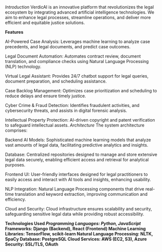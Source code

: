 *Introduction*
VerdicAI is an innovative platform that revolutionizes the legal ecosystem by integrating advanced artificial intelligence technologies. We aim to enhance legal processes, streamline operations, and deliver more efficient and equitable justice solutions.

**Features**

AI-Powered Case Analysis: Leverages machine learning to analyze case precedents, and legal documents, and predict case outcomes.

Legal Document Automation: Automates contract review, document translation, and compliance checks using Natural Language Processing (NLP) technology.

Virtual Legal Assistant: Provides 24/7 chatbot support for legal queries, document preparation, and scheduling assistance.

Case Backlog Management: Optimizes case prioritization and scheduling to reduce delays and ensure timely justice.

Cyber Crime & Fraud Detection: Identifies fraudulent activities, and cybersecurity threats, and assists in digital forensic analysis.

Intellectual Property Protection: AI-driven copyright and patent verification to safeguard intellectual assets.
*Architecture*
The system architecture comprises:

Backend AI Models: Sophisticated machine learning models that analyze vast amounts of legal data, facilitating predictive analytics and insights.

Database: Centralized repositories designed to manage and store extensive legal data securely, enabling efficient access and retrieval for analytical purposes.

Frontend UI: User-friendly interfaces designed for legal practitioners to easily access and interact with AI tools and insights, enhancing usability.

NLP Integration: Natural Language Processing components that drive real-time translation and keyword extraction, improving communication and efficiency.

Cloud and Security: Cloud infrastructure ensures scalability and security, safeguarding sensitive legal data while providing robust accessibility.

****Technologies Used**
*Programming Languages: Python, JavaScript*
Frameworks: Django (Backend), React (Frontend)
Machine Learning Libraries: TensorFlow, scikit-learn
Natural Language Processing: NLTK, SpaCy
Database: PostgreSQL
Cloud Services: AWS (EC2, S3), Azure
Security: SSL/TLS, OAuth**
